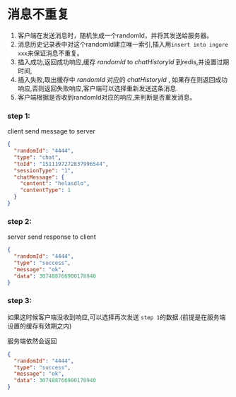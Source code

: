 # 消息不重复

1. 客户端在发送消息时，随机生成一个randomId，并将其发送给服务器。
2. 消息历史记录表中对这个randomId建立唯一索引,插入用`insert into ingore xxx`来保证消息不重复。
3. 插入成功,返回成功响应,缓存 _randomId_ to _chatHistoryId_ 到redis,并设置过期时间,
4. 插入失败,取出缓存中 _randomId_ 对应的 _chatHistoryId_ ,
   如果存在则返回成功响应,否则返回失败响应,客户端可以选择重新发送这条消息.
6. 客户端根据是否收到randomId对应的响应,来判断是否重发消息。

### step 1:

client send message to server

```json
{
  "randomId": "4444",
  "type": "chat",
  "toId": "1511197272837996544",
  "sessionType": "1",
  "chatMessage": {
    "content": "helasdlo",
    "contentType": 1
  }
}
```

### step 2:

server send response to client

```json
{
  "randomId": "4444",
  "type": "success",
  "message": "ok",
  "data": 307488766900178940
}
```

### step 3:

如果这时候客户端没收到响应,可以选择再次发送 `step 1`的数据.(前提是在服务端设置的缓存有效期之内)

服务端依然会返回

```json
{
  "randomId": "4444",
  "type": "success",
  "message": "ok",
  "data": 307488766900178940
}
```